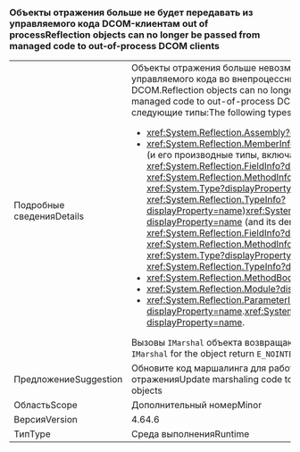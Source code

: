 ### <a name="reflection-objects-can-no-longer-be-passed-from-managed-code-to-out-of-process-dcom-clients"></a><span data-ttu-id="fcc66-101">Объекты отражения больше не будет передавать из управляемого кода DCOM-клиентам out of process</span><span class="sxs-lookup"><span data-stu-id="fcc66-101">Reflection objects can no longer be passed from managed code to out-of-process DCOM clients</span></span>

|   |   |
|---|---|
|<span data-ttu-id="fcc66-102">Подробные сведения</span><span class="sxs-lookup"><span data-stu-id="fcc66-102">Details</span></span>|<span data-ttu-id="fcc66-103">Объекты отражения больше невозможно передавать из управляемого кода во внепроцессные клиенты DCOM.</span><span class="sxs-lookup"><span data-stu-id="fcc66-103">Reflection objects can no longer be passed from managed code to out-of-process DCOM clients.</span></span> <span data-ttu-id="fcc66-104">Затронуты следующие типы:</span><span class="sxs-lookup"><span data-stu-id="fcc66-104">The following types are affected:</span></span><ul><li><xref:System.Reflection.Assembly?displayProperty=name></li><li><span data-ttu-id="fcc66-105"><xref:System.Reflection.MemberInfo?displayProperty=name> (и его производные типы, включая <xref:System.Reflection.FieldInfo?displayProperty=name>, <xref:System.Reflection.MethodInfo?displayProperty=name>, <xref:System.Type?displayProperty=name>, и <xref:System.Reflection.TypeInfo?displayProperty=name>)</span><span class="sxs-lookup"><span data-stu-id="fcc66-105"><xref:System.Reflection.MemberInfo?displayProperty=name> (and its derived types, including <xref:System.Reflection.FieldInfo?displayProperty=name>, <xref:System.Reflection.MethodInfo?displayProperty=name>, <xref:System.Type?displayProperty=name>, and <xref:System.Reflection.TypeInfo?displayProperty=name>)</span></span></li><li><xref:System.Reflection.MethodBody?displayProperty=name></li><li><xref:System.Reflection.Module?displayProperty=name></li><li><span data-ttu-id="fcc66-106"><xref:System.Reflection.ParameterInfo?displayProperty=name>.</span><span class="sxs-lookup"><span data-stu-id="fcc66-106"><xref:System.Reflection.ParameterInfo?displayProperty=name>.</span></span></li></ul><span data-ttu-id="fcc66-107">Вызовы <code>IMarshal</code> объекта возвращают <code>E_NOINTERFACE</code>.</span><span class="sxs-lookup"><span data-stu-id="fcc66-107">Calls to <code>IMarshal</code> for the object return <code>E_NOINTERFACE</code>.</span></span>|
|<span data-ttu-id="fcc66-108">Предложение</span><span class="sxs-lookup"><span data-stu-id="fcc66-108">Suggestion</span></span>|<span data-ttu-id="fcc66-109">Обновите код маршалинга для работы с объектами без отражения</span><span class="sxs-lookup"><span data-stu-id="fcc66-109">Update marshaling code to work with non-reflection objects</span></span>|
|<span data-ttu-id="fcc66-110">Область</span><span class="sxs-lookup"><span data-stu-id="fcc66-110">Scope</span></span>|<span data-ttu-id="fcc66-111">Дополнительный номер</span><span class="sxs-lookup"><span data-stu-id="fcc66-111">Minor</span></span>|
|<span data-ttu-id="fcc66-112">Версия</span><span class="sxs-lookup"><span data-stu-id="fcc66-112">Version</span></span>|<span data-ttu-id="fcc66-113">4.6</span><span class="sxs-lookup"><span data-stu-id="fcc66-113">4.6</span></span>|
|<span data-ttu-id="fcc66-114">Тип</span><span class="sxs-lookup"><span data-stu-id="fcc66-114">Type</span></span>|<span data-ttu-id="fcc66-115">Среда выполнения</span><span class="sxs-lookup"><span data-stu-id="fcc66-115">Runtime</span></span>|


